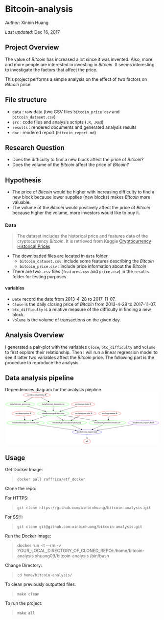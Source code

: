 # Bitcoin-analysis

_Author_: Xinbin Huang

_Last updated_: Dec 16, 2017

## Project Overview

The value of _Bitcoin_ has increased a lot since it was invented. Also, more and more people are interested in investing in _Bitcoin_. It seems interesting to investigate the factors that affect the price.

This project performs a simple analysis on the effect of two factors on _Bitcoin_ price.

## File structure

- `data` : raw data (two CSV files `bitcoin_price.csv` and `bitcoin_dataset.csv`)
- `src` : code files and analysis scripts (`.R`, `.Rmd`)
- `results` : rendered documents and generated analysis results
- `doc` : rendered report (`bitcoin_report.md`)

## Research Question

 - Does the difficulty to find a new block affect the price of _Bitcoin_?
 - Does the volume of the _Bitcoin_ affect the price of _Bitcoin_?

## Hypothesis

- The price of _Bitcoin_ would be higher with increasing difficulty to find a new block because lower supplies (new blocks) makes _Bitcoin_ more valuable.
- The volume of the _Bitcoin_ would positively affect the price of _Bitcoin_ because higher the volume, more investors would like to buy it.

### Data

> The dataset includes the historical price and features data of the cryptocurrency _Bitcoin_. It is retrieved from Kaggle [Cryptocurrency Historical Prices](https://www.kaggle.com/sudalairajkumar/cryptocurrencypricehistory)

- The downloaded files are located in `data` folder.
  - `bitcoin_dataset.csv`: include some features describing the _Bitcoin_
  - `bitcoin_price.csv` : include price information about the _Bitcoin_
- There are two `.csv` files (`features.csv` and `price.csv`) in the `results` folder for testing purposes.

#### variables
- `Date` record the date from 2013-4-28 to 2017-11-07.
- `Close` is the daily closing price of _Bitcoin_ from 2013-4-28 to 2017-11-07.
- `btc_difficulty` is a relative measure of the difficulty in finding a new block.
- `Volume` is the volume of transactions on the given day.

## Analysis Overview

I generated a pair-plot with the variables `Close`, `btc_difficulty` and `Volume` to first explore their relationship. Then I will run a linear regression model to see if latter two variables affect the _Bitcoin_ price. The following part is the procedure to reproduce the analysis.

## Data analysis pipeline

Dependencies diagram for the analysis piepline
![](Makefile.png)

## Usage

Get Docker Image:
> `docker pull raffrica/etf_docker`

Clone the repo:

For HTTPS:
> `git clone https://github.com/xinbinhuang/bitcoin-analysis.git`

For SSH:
> `git clone git@github.com:xinbinhuang/bitcoin-analysis.git`

Run the Docker Image:
> docker run -it --rm -v YOUR_LOCAL_DIRECTORY_OF_CLONED_REPO/:/home/bitcoin-analysis xhuang09/bitcoin-analysis  /bin/bash

Change Directory:
> `cd home/bitcoin-analysis/`

To clean previously outputted files:
> `make clean`  

To run the project:    
> `make all`  
